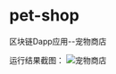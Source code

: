 # pet-shop
区块链Dapp应用--宠物商店

运行结果截图：
![宠物商店](http://p4ufy81u9.bkt.clouddn.com/%E5%AE%A0%E7%89%A9%E5%95%86%E5%BA%97.png)

